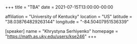 +++
title = "TBA"
date = 2021-07-15T13:00:00-00:00

affiliation = "University of Kentucky"
location = "US"
latitude = "38.038764829263144"
longitude = "-84.50407951536339"

[speaker]
  name = "Khrystyna Serhiyenko"
  homepage = "https://math.as.uky.edu/users/kse246"
+++
